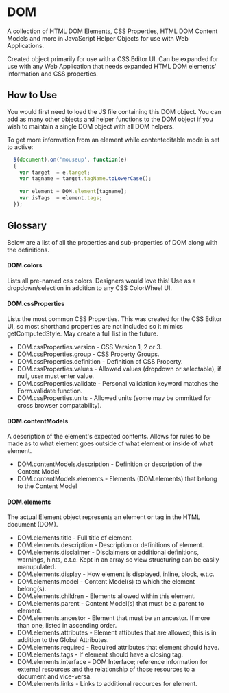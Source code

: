 DOM
===

A collection of HTML DOM Elements, CSS Properties, HTML DOM Content Models and more in JavaScript Helper Objects for use with Web Applications.

Created object primarily for use with a CSS Editor UI. Can be expanded for use with any Web Application that needs expanded HTML DOM elements' information and CSS properties.

## How to Use
You would first need to load the JS file containing this DOM object. You can add as many other objects and helper functions to the DOM object if you wish to maintain a single DOM object with all DOM helpers.

To get more information from an element while contenteditable mode is set to active:
```javascript
  $(document).on('mouseup', function(e)
  {
    var target  = e.target;
    var tagname = target.tagName.toLowerCase();
    
    var element = DOM.element[tagname];
    var isTags  = element.tags;
  });
```

## Glossary
Below are a list of all the properties and sub-properties of DOM along with the definitions.

#### DOM.colors
Lists all pre-named css colors. Designers would love this! Use as a dropdown/selection in addition to any CSS ColorWheel UI.

#### DOM.cssProperties
Lists the most common CSS Properties. This was created for the CSS Editor UI, so most shorthand properties are not included so it mimics getComputedStyle. May create a full list in the future.
* DOM.cssProperties.version - CSS Version 1, 2 or 3.
* DOM.cssProperties.group - CSS Property Groups.
* DOM.cssProperties.definition - Definition of CSS Property.
* DOM.cssProperties.values - Allowed values (dropdown or selectable), if null, user must enter value.
* DOM.cssProperties.validate - Personal validation keyword matches the Form.validate function.
* DOM.cssProperties.units - Allowed units (some may be ommitted for cross browser compatability).

#### DOM.contentModels
A description of the element's expected contents. Allows for rules to be made as to what element goes outside of what element or inside of what element.
* DOM.contentModels.description - Definition or description of the Content Model.
* DOM.contentModels.elements - Elements (DOM.elements) that belong to the Content Model

#### DOM.elements
The actual Element object represents an element or tag in the HTML document (DOM).
* DOM.elements.title - Full title of element.
* DOM.elements.description - Description or definitions of element.
* DOM.elements.disclaimer - Disclaimers or additional definitions, warnings, hints, e.t.c. Kept in an array so view structuring can be easily manupulated.
* DOM.elements.display - How element is displayed, inline, block, e.t.c.
* DOM.elements.model - Content Model(s) to which the element belong(s).
* DOM.elements.children - Elements allowed within this element.
* DOM.elements.parent - Content Model(s) that must be a parent to element.
* DOM.elements.ancestor - Element that must be an ancestor. If more than one, listed in ascending order.
* DOM.elements.attributes - Element attibutes that are allowed; this is in addition to the Global Attributes.
* DOM.elements.required - Required attributes that element should have.
* DOM.elements.tags - If element should have a closing tag.
* DOM.elements.interface - DOM Interface; reference information for external resources and the relationship of those resources to a document and vice-versa.
* DOM.elements.links - Links to additional recources for element.
